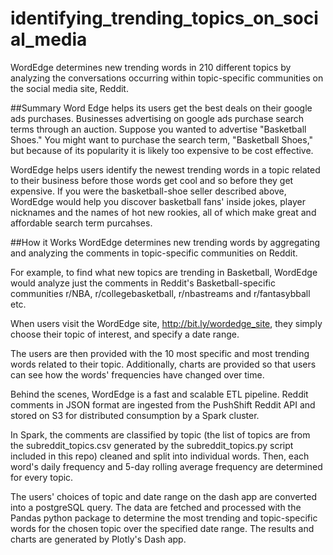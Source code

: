 # identifying_trending_topics_on_social_media

WordEdge determines new trending words in 210 different topics by analyzing the conversations occurring within topic-specific communities on the social media site, Reddit.

##Summary
Word Edge helps its users get the best deals on their google ads purchases. Businesses advertising on google ads purchase search terms through an auction. Suppose you wanted to advertise "Basketball Shoes." You might want to purchase the search term, "Basketball Shoes," but because of its popularity it is likely too expensive to be cost effective. 

WordEdge helps users identify the newest trending words in a topic related to their business before those words get cool and so before they get expensive. If you were the basketball-shoe seller described above, WordEdge would help you discover basketball fans' inside jokes, player nicknames and the names of hot new rookies, all of which make great and affordable search term purcahses.

##How it Works
WordEdge determines new trending words by aggregating and analyzing the comments in topic-specific communities on Reddit. 

For example, to find what new topics are trending in Basketball, WordEdge would analyze just the comments in Reddit's Basketball-specific communities r/NBA, r/collegebasketball, r/nbastreams and r/fantasybball etc. 

When users visit the WordEdge site, http://bit.ly/wordedge_site, they simply choose their topic of interest, and specify a date range. 

The users are then provided with the 10 most specific and most trending words related to their topic. Additionally, charts are provided so that users can see how the words' frequencies have changed over time. 

Behind the scenes, WordEdge is a fast and scalable ETL pipeline. Reddit comments in JSON format are ingested from the PushShift Reddit API and stored on S3 for distributed consumption by a Spark cluster. 

In Spark, the comments are classified by topic (the list of topics are from the subreddit_topics.csv generated by the subreddit_topics.py script included in this repo) cleaned and split into individual words. Then, each word's daily frequency and 5-day rolling average frequency are determined for every topic. 

The users' choices of topic and date range on the dash app are converted into a postgreSQL query. The data are fetched and processed with the Pandas python package to determine the most trending and topic-specific words for the chosen topic over the specified date range. The results and charts are generated by Plotly's Dash app.

